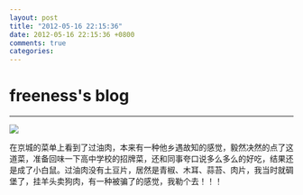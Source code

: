 ```yaml
---
layout: post
title: "2012-05-16 22:15:36"
date: 2012-05-16 22:15:36 +0800
comments: true
categories: 
---
```


# freeness's blog

----------

![](http://okqmqrbgo.bkt.clouddn.com/201205162215361.jpg)

>
在京城的菜单上看到了过油肉，本来有一种他乡遇故知的感觉，毅然决然的点了这道菜，准备回味一下高中学校的招牌菜，还和同事夸口说多么多么的好吃，结果还是成了小白鼠。过油肉没有土豆片，居然是青椒、木耳、蒜苔、肉片，我当时就碉堡了，挂羊头卖狗肉，有一种被骗了的感觉，我勒个去！！！
